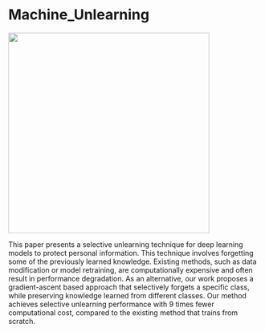 # Machine_Unlearning


<img src="https://github.com/DASH-Lab/Machine_Unlearning/assets/44949723/47181cf5-c718-4f28-898b-949078e8d800.png" width="400" height="400"/>


This paper presents a selective unlearning technique for deep learning models to protect personal information. This technique involves forgetting some of the previously learned knowledge. Existing methods, such as data modification or model retraining, are computationally expensive and often result in performance degradation. As an alternative, our work proposes a gradient-ascent based approach that selectively forgets a specific class, while preserving knowledge learned from different classes. Our method achieves selective unlearning performance with 9 times fewer computational cost, compared to the existing method that trains from scratch.
